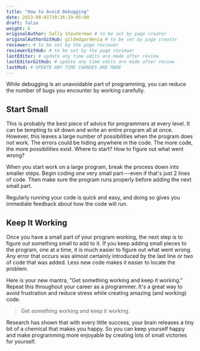 ```yaml
---
title: "How to Avoid Debugging"
date: 2023-08-01T10:26:29-05:00
draft: false
weight: 6
originalAuthor: Sally Steuterman # to be set by page creator
originalAuthorGitHub: gildedgardenia # to be set by page creator
reviewer: # to be set by the page reviewer
reviewerGitHub: # to be set by the page reviewer
lastEditor: # update any time edits are made after review
lastEditorGitHub: # update any time edits are made after review
lastMod: # UPDATE ANY TIME CHANGES ARE MADE
---
```


While debugging is an unavoidable part of programming, you can reduce the number of bugs you encounter by working carefully.

## Start Small

This is probably the best piece of advice for programmers at every level. It
can be tempting to sit down and write an entire program all at once. However,
this leaves a large number of possibilities when the program does not work.
The errors could be hiding anywhere in the code. The more code, the more
possibilities exist. Where to start? How to figure out what went wrong?

When you start work on a large program, break the process down into smaller steps. Begin coding one very small part---even if that's just 2 lines of code. Then make sure the program runs properly before adding the next small part.

Regularly running your code is quick and easy, and doing so gives you immediate feedback about how the code will run.

## Keep It Working

Once you have a small part of your program working, the next step is to figure out something small to add to it. If you keep adding small pieces to the program, one at a time, it is much easier to figure out what went wrong. Any error that occurs was almost certainly introduced by the last line or two of code that was added. Less new code makes it easier to locate the problem.

Here is your new mantra, "Get something working and keep it working." Repeat this throughout your career as a programmer. It's a great way to avoid frustration and reduce stress while creating amazing (and working) code.

> Get something working and keep it working.

Research has shown that with every little success, your brain releases a tiny bit of a chemical that makes you happy. So you can keep yourself happy and make programming more enjoyable by creating lots of small victories for yourself.
